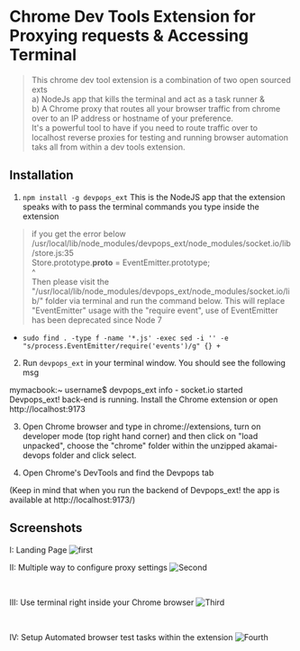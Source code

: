 # Chrome Dev Tools Extension for Proxying requests & Accessing Terminal

> This chrome dev tool extension is a combination of two open sourced exts <br />
a) NodeJs app that kills the terminal and act as a task runner & <br />
b) A Chrome proxy that routes all your browser traffic from chrome over to an IP address or hostname of your preference. <br />
It's a powerful tool to have if you need to route traffic over to localhost reverse proxies for testing and running browser automation taks all from within a dev tools extension.

## Installation

1. `npm install -g devpops_ext` This is the NodeJS app that the extension speaks with to pass the terminal commands you type inside the extension

> if you get the error below <br />
/usr/local/lib/node_modules/devpops_ext/node_modules/socket.io/lib/store.js:35 <br />
Store.prototype.__proto__ = EventEmitter.prototype; <br />
                                          ^ <br />
Then please visit the "/usr/local/lib/node_modules/devpops_ext/node_modules/socket.io/lib/" folder via terminal and run the command below. This will replace "EventEmitter" usage with the "require event", use of EventEmitter has been deprecated since Node 7 <br />
* `sudo find . -type f -name '*.js' -exec sed -i '' -e "s/process.EventEmitter/require('events')/g" {} +`


2. Run `devpops_ext` in your terminal window. You should see the following msg 

mymacbook:~ username$ devpops_ext
   info  - socket.io started
Devpops_ext! back-end is running. Install the Chrome extension or open http://localhost:9173

3. Open Chrome browser and type in chrome://extensions, turn on developer mode (top right hand corner) and then click on "load unpacked", choose the "chrome" folder within the unzipped akamai-devops folder and click select.

4. Open Chrome's DevTools and find the Devpops tab

(Keep in mind that when you run the backend of Devpops_ext! the app is available at http://localhost:9173/)


## Screenshots

I: Landing Page
![first](https://s3.amazonaws.com/betajam.akamaioc.com/first.png)
<br />




II: Multiple way to configure proxy settings
![Second](https://s3.amazonaws.com/betajam.akamaioc.com/second.png)

<br />




III: Use terminal right inside your Chrome browser
![Third](https://s3.amazonaws.com/betajam.akamaioc.com/third.png)

<br />




IV: Setup Automated browser test tasks within the extension
![Fourth](https://s3.amazonaws.com/betajam.akamaioc.com/fourth.png)